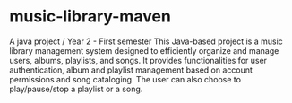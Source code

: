 # music-library-maven
A java project / Year 2 - First semester
This Java-based project is a music library management system designed to efficiently organize and manage users, albums, playlists, and songs. It provides functionalities for user authentication, album and playlist management based on account permissions and song cataloging. The user can also choose to play/pause/stop a playlist or a song.
